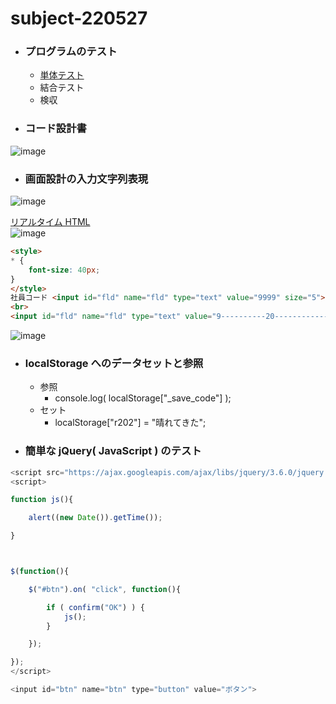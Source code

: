 # subject-220527

- ### プログラムのテスト
  - [単体テスト](https://e-words.jp/w/%E5%8D%98%E4%BD%93%E3%83%86%E3%82%B9%E3%83%88.html)
  - 結合テスト
  - 検収
- ### コード設計書
![image](https://user-images.githubusercontent.com/1501327/170611590-0c8fca4d-ff90-4804-abf0-2218d184555d.png)
   
- ### 画面設計の入力文字列表現
![image](https://user-images.githubusercontent.com/1501327/170617146-8ad423c3-e0ed-4e78-acbb-0ca207b6d19a.png)


[リアルタイム HTML](https://toolbox.winofsql.jp/html-page.php)\
![image](https://user-images.githubusercontent.com/1501327/170620273-4382931b-9322-4fc5-8d1e-c6ed084e893e.png)


```html
<style>
* {
	font-size: 40px;
}
</style>
社員コード <input id="fld" name="fld" type="text" value="9999" size="5">
<br>
<input id="fld" name="fld" type="text" value="9----------20------------9" style='width:400px'>
```
![image](https://user-images.githubusercontent.com/1501327/170618712-4e03d7ef-745a-431f-b325-a5e2853ed657.png)

- ### localStorage へのデータセットと参照
  - 参照
    - console.log( localStorage["_save_code"] );
  - セット
    - localStorage["r202"] = "晴れてきた";


- ### 簡単な jQuery( JavaScript ) のテスト
```js
<script src="https://ajax.googleapis.com/ajax/libs/jquery/3.6.0/jquery.min.js"></script>
<script>

function js(){

	alert((new Date()).getTime());

}



$(function(){

	$("#btn").on( "click", function(){

		if ( confirm("OK") ) {
			js();
		}

	});

});
</script>

<input id="btn" name="btn" type="button" value="ボタン">

```
